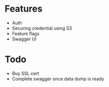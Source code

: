 # Features
- Auth
- Securing credential using S3
- Feature flags
- Swagger UI

# Todo
- Buy SSL cert
- Complete swagger once data dump is ready


